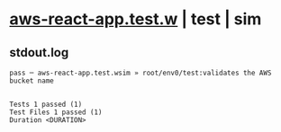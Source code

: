 # [aws-react-app.test.w](../../../../../../examples/tests/sdk_tests/website/aws-react-app.test.w) | test | sim

## stdout.log
```log
pass ─ aws-react-app.test.wsim » root/env0/test:validates the AWS bucket name
 
 
Tests 1 passed (1)
Test Files 1 passed (1)
Duration <DURATION>
```

